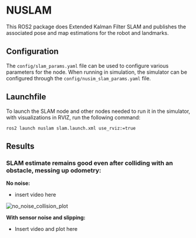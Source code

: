 # NUSLAM
This ROS2 package does Extended Kalman Filter SLAM and publishes
the associated pose and map estimations for the robot and landmarks.

## Configuration
The `config/slam_params.yaml` file can be used to configure
various parameters for the node. When running in simulation, the simulator
can be configured through the `config/nusim_slam_params.yaml` file.

## Launchfile
To launch the SLAM node and other nodes needed to run it in the simulator,
with visualizations in RVIZ, run the following command:

```
ros2 launch nuslam slam.launch.xml use_rviz:=true
```

## Results

### SLAM estimate remains good even after colliding with an obstacle, messing up odometry:

**No noise:**
- insert video here

![no_noise_collision_plot](https://user-images.githubusercontent.com/45540813/224561432-b61cfc50-321b-4f51-aa18-213fe21d4490.png)

**With sensor noise and slipping:**
- Insert video and plot here
